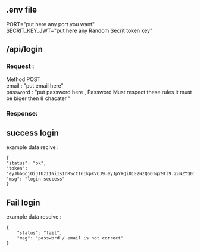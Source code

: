 ## .env file

PORT="put here any port you want"<br>
SECRIT_KEY_JWT="put here any Random Secrit token key"

## /api/login

### Request :

Method POST <br>
email : "put email here" <br>
password : "put password here , Password Must respect these rules it must be biger then 8 chacater " <br>

### Response:

## success login

example data recive :

    {
    "status": "ok",
    "token": "eyJhbGciOiJIUzI1NiIsInR5cCI6IkpXVCJ9.eyJpYXQiOjE2NzQ5OTg2MTl9.2uNZYQ0iKgL5oStIhH3jSaR5qSLrXDml1FttK2IvDQY",
    "msg": "login seccess"
    }

## Fail login

example data rescive :

    {
        "status": "fail",
        "msg": "password / email is not correct"
    }
